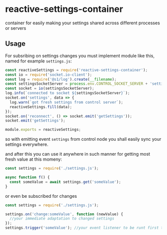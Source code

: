 # reactive-settings-container
container for easily making your settings shared across different processes or servers

## Usage

For subsribing on settings changes you must implement module like this, named for example `settings.js`:

```javascript
const reactiveSettings = require('reactive-settings-container');
const io = require('socket.io-client');
const log = require('@s1/log').create(__filename);
const settingsSocketServer = process.env.CONTROL_SOCKET_SERVER + 'settings';
const socket = io(settingsSocketServer);
log.info(`connected to socket ${settingsSocketServer}`);
socket.on('settings', data => {
  log.warn(`got fresh settings from control server`);
  reactiveSettings.fill(data);
});
socket.on('reconnect', () => socket.emit('getSettings'));
socket.emit('getSettings');

module.exports = reactiveSettings;
```

so with emitting event `settings` from control node you shall easily sync your settings everywhere. 

and after this you can use it anywhere in such manner for getting most fresh value at this momeny:

```javascript
const settings = require('./settings.js');

async function f() {
  const someValue = await settings.get('someValue');
}
```

or even be subscribed for changes

```javascript
const settings = require('./settings.js');

settings.on('change:someValue', function (newValue) {
  //your immediate adaptation to changed settings 
});
settings.trigger('someValue'); //your event listener to be runt first time
```